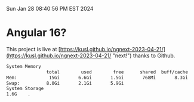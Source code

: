 Sun Jan 28 08:40:56 PM EST 2024

# Angular 16?


This project is live at [https://kusl.github.io/ngnext-2023-04-21/](https://kusl.github.io/ngnext-2023-04-21/ "next!") thanks to Github.

```bash
System Memory
               total        used        free      shared  buff/cache   available
Mem:            15Gi       6.6Gi       1.5Gi       768Mi       8.3Gi       8.6Gi
Swap:          8.0Gi       2.1Gi       5.9Gi
System Storage
1.6G	.
```
```bash
